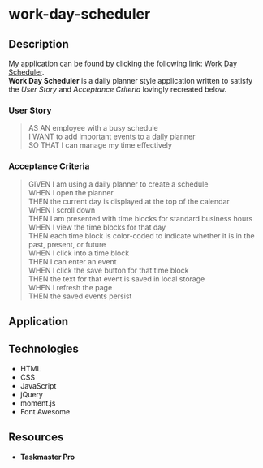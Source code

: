 # work-day-scheduler

## Description

My application can be found by clicking the following link: [Work Day Scheduler]("https://pablodlc.github.io/work-day-scheduler/").  
**Work Day Scheduler** is a daily planner style application written to satisfy the _User Story_ and _Acceptance Criteria_ lovingly recreated below.

### User Story

> AS AN employee with a busy schedule  
> I WANT to add important events to a daily planner  
> SO THAT I can manage my time effectively

### Acceptance Criteria

> GIVEN I am using a daily planner to create a schedule  
> WHEN I open the planner  
> THEN the current day is displayed at the top of the calendar  
> WHEN I scroll down  
> THEN I am presented with time blocks for standard business hours  
> WHEN I view the time blocks for that day  
> THEN each time block is color-coded to indicate whether it is in the past, present, or future  
> WHEN I click into a time block  
> THEN I can enter an event  
> WHEN I click the save button for that time block  
> THEN the text for that event is saved in local storage  
> WHEN I refresh the page  
> THEN the saved events persist

## Application

## Technologies

-   HTML
-   CSS
-   JavaScript
-   jQuery
-   moment.js
-   Font Awesome

## Resources

-   **Taskmaster Pro**
